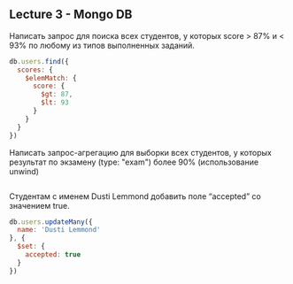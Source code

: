 ## Lecture 3 - Mongo DB

Написать запрос для поиска всех студентов, у которых score > 87% и < 93% по любому из типов выполненных заданий.

```js
db.users.find({
  scores: {
    $elemMatch: {
      score: {
        $gt: 87,
        $lt: 93
      }
    }
  }
})
```

Написать запрос-агрегацию для выборки всех студентов, у которых результат по экзамену (type: "exam") более 90% (использование unwind)

```js
```

Студентам с именем Dusti Lemmond добавить поле “accepted” со значением true.

```js
db.users.updateMany({
  name: 'Dusti Lemmond'
}, {
  $set: {
    accepted: true
  }
})
```

